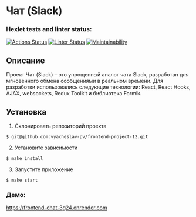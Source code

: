 # Чат (Slack)
### Hexlet tests and linter status:
[![Actions Status](https://github.com/vyacheslav-pv/frontend-project-12/actions/workflows/hexlet-check.yml/badge.svg)](https://github.com/vyacheslav-pv/frontend-project-12/actions)
[![Linter Status](https://github.com/vyacheslav-pv/frontend-project-12/actions/workflows/linter-check.yml/badge.svg)](https://github.com/vyacheslav-pv/frontend-project-12/actions/workflows/linter-check.yml)
[![Maintainability](https://api.codeclimate.com/v1/badges/58862c1f37327d0f176f/maintainability)](https://codeclimate.com/github/vyacheslav-pv/frontend-project-12/maintainability)
## Описание
Проект Чат (Slack) – это упрощенный аналог чата Slack, разработан для мгновенного обмена сообщениями в реальном времени.  Для разработки использовались следующие технологии: React, React Hooks, AJAX, websockets, Redux Toolkit и библиотека Formik.

## Установка
1. Склонировать репозиторий проекта
```
$ git@github.com:vyacheslav-pv/frontend-project-12.git
```
2.	Установите зависимости
```
$ make install
```
3.	Запустите приложение
```
$ make start
```
### Демо:
https://frontend-chat-3g24.onrender.com